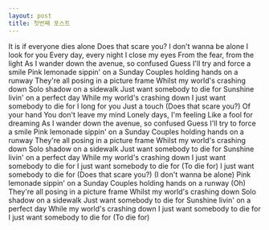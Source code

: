 ```yaml
---
layout: post
title: 첫번째 포스트
---
```

It is if everyone dies alone
Does that scare you?
I don't wanna be alone
I look for you
Every day, every night
I close my eyes
From the fear, from the light
As I wander down the avenue, so confused
Guess I'll try and force a smile
Pink lemonade sippin' on a Sunday
Couples holding hands on a runway
They're all posing in a picture frame
Whilst my world's crashing down
Solo shadow on a sidewalk
Just want somebody to die for
Sunshine livin' on a perfect day
While my world's crashing down
I just want somebody to die for
I long for you
Just a touch (Does that scare you?)
Of your hand
You don't leave my mind
Lonely days, I'm feeling
Like a fool for dreaming
As I wander down the avenue, so confused
Guess I'll try to force a smile
Pink lemonade sippin' on a Sunday
Couples holding hands on a runway
They're all posing in a picture frame
Whilst my world's crashing down
Solo shadow on a sidewalk
Just want somebody to die for
Sunshine livin' on a perfect day
While my world's crashing down
I just want somebody to die for
I just want somebody to die for (To die for)
I just want somebody to die for
(Does that scare you?)
(I don't wanna be alone)
Pink lemonade sippin' on a Sunday
Couples holding hands on a runway (Oh)
They're all posing in a picture frame
Whilst my world's crashing down
Solo shadow on a sidewalk
Just want somebody to die for
Sunshine livin' on a perfect day
While my world's crashing down
I just want somebody to die for
I just want somebody to die for (To die for) 
